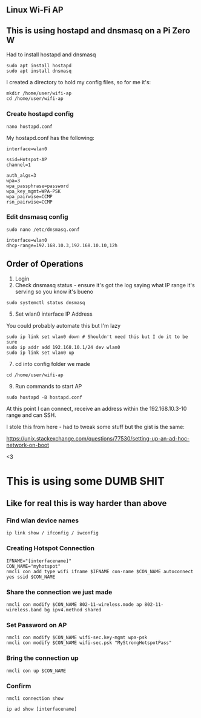 ## Linux Wi-Fi AP

## This is using hostapd and dnsmasq on a Pi Zero W
Had to install hostapd and dnsmasq

```
sudo apt install hostapd
sudo apt install dnsmasq
```

I created a directory to hold my config files, so for me it's:

```
mkdir /home/user/wifi-ap
cd /home/user/wifi-ap
```

### Create hostapd config

```
nano hostapd.conf
```

My hostapd.conf has the following:

```
interface=wlan0

ssid=Hotspot-AP
channel=1

auth_algs=3
wpa=3
wpa_passphrase=password
wpa_key_mgmt=WPA-PSK
wpa_pairwise=CCMP
rsn_pairwise=CCMP
```

### Edit dnsmasq config

```
sudo nano /etc/dnsmasq.conf
```

```
interface=wlan0
dhcp-range=192.168.10.3,192.168.10.10,12h
```

## Order of Operations

1. Login
2. Check dnsmasq status - ensure it's got the log saying what IP range it's serving so you know it's bueno 

```
sudo systemctl status dnsmasq
```

5. Set wlan0 interface IP Address

You could probably automate this but I'm lazy

```
sudo ip link set wlan0 down # Shouldn't need this but I do it to be sure
sudo ip addr add 192.168.10.1/24 dev wlan0
sudo ip link set wlan0 up
```

7. cd into config folder we made

```
cd /home/user/wifi-ap
```

9. Run commands to start AP

```
sudo hostapd -B hostapd.conf
```

At this point I can connect, receive an address within the 192.168.10.3-10 range and can SSH.


I stole this from here - had to tweak some stuff but the gist is the same:

https://unix.stackexchange.com/questions/77530/setting-up-an-ad-hoc-network-on-boot


<3

# This is using some DUMB SHIT
## Like for real this is way harder than above
### Find wlan device names

```
ip link show / ifconfig / iwconfig
```
### Creating Hotspot Connection

```
IFNAME="[interfacename]"
CON_NAME="myhotspot"
nmcli con add type wifi ifname $IFNAME con-name $CON_NAME autoconnect yes ssid $CON_NAME
```

### Share the connection we just made
```
nmcli con modify $CON_NAME 802-11-wireless.mode ap 802-11-wireless.band bg ipv4.method shared
```

### Set Password on AP
```
nmcli con modify $CON_NAME wifi-sec.key-mgmt wpa-psk
nmcli con modify $CON_NAME wifi-sec.psk "MyStrongHotspotPass"
```

### Bring the connection up
```
nmcli con up $CON_NAME
```

### Confirm 
```
nmcli connection show
```
```
ip ad show [interfacename]
```

